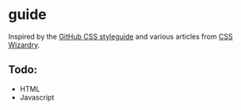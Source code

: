 guide
=====

Inspired by the [GitHub CSS styleguide](https://github.com/styleguide/css) and various articles from [CSS Wizardry](http://csswizardry.com/).

## Todo:

* HTML
* Javascript